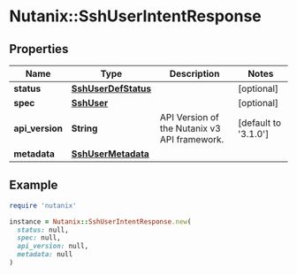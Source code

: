 # Nutanix::SshUserIntentResponse

## Properties

| Name | Type | Description | Notes |
| ---- | ---- | ----------- | ----- |
| **status** | [**SshUserDefStatus**](SshUserDefStatus.md) |  | [optional] |
| **spec** | [**SshUser**](SshUser.md) |  | [optional] |
| **api_version** | **String** | API Version of the Nutanix v3 API framework. | [default to &#39;3.1.0&#39;] |
| **metadata** | [**SshUserMetadata**](SshUserMetadata.md) |  |  |

## Example

```ruby
require 'nutanix'

instance = Nutanix::SshUserIntentResponse.new(
  status: null,
  spec: null,
  api_version: null,
  metadata: null
)
```

